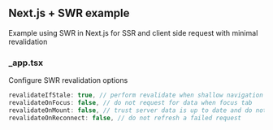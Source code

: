 ## Next.js + SWR example

Example using SWR in Next.js for SSR and client side request with minimal revalidation 

### _app.tsx

Configure SWR revalidation options

```typescript
revalidateIfStale: true, // perform revalidate when shallow navigation
revalidateOnFocus: false, // do not request for data when focus tab
revalidateOnMount: false, // trust server data is up to date and do not refetch
revalidateOnReconnect: false, // do not refresh a failed request
```
